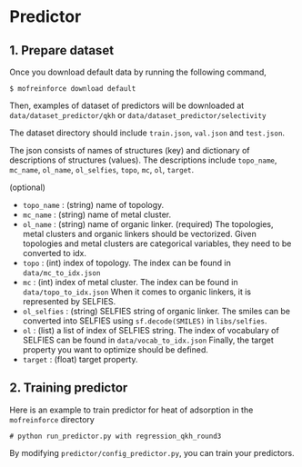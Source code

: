 # Predictor
## 1. Prepare dataset

Once you download default data by running the following command,
```angular2html
$ mofreinforce download default
```

Then, examples of dataset of predictors will be downloaded at `data/dataset_predictor/qkh` or `data/dataset_predictor/selectivity`

The dataset directory should include `train.json`, `val.json` and `test.json`.

The json consists of names of structures (key) and dictionary of descriptions of structures (values).
The descriptions include `topo_name`, `mc_name`, `ol_name`, `ol_selfies`, `topo`, `mc`, `ol`, `target`.

(optional)
- `topo_name` : (string) name of topology. 
- `mc_name` : (string) name of metal cluster.
- `ol_name` : (string) name of organic linker.
(required)
The topologies, metal clusters and organic linkers should be vectorized. 
Given topologies and metal clusters are categorical variables, they need to be converted to idx. 
- `topo` : (int) index of topology.  The index can be found in `data/mc_to_idx.json`
- `mc` : (int) index of metal cluster. The index can be found in `data/topo_to_idx.json`
When it comes to organic linkers, it is represented by SELFIES. 
- `ol_selfies` : (string) SELFIES string of organic linker. The smiles can be converted into SELFIES using `sf.decode(SMILES)` in `libs/selfies`.
- `ol` : (list) a list of index of SELFIES string. The index of vocabulary of SELFIES can be found in `data/vocab_to_idx.json`
Finally, the target property you want to optimize should be defined.
- `target` : (float) target property.

## 2. Training predictor

Here is an example to train predictor for heat of adsorption in the `mofreinforce` directory
```angular2html
# python run_predictor.py with regression_qkh_round3
```
By modifying `predictor/config_predictor.py`, you can train your predictors.


